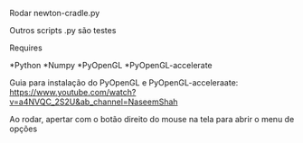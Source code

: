 Rodar newton-cradle.py

Outros scripts .py são testes

Requires

*Python
*Numpy
*PyOpenGL
*PyOpenGL-accelerate

Guia para instalação do PyOpenGL e PyOpenGL-acceleraate: https://www.youtube.com/watch?v=a4NVQC_2S2U&ab_channel=NaseemShah

Ao rodar, apertar com o botão direito do mouse na tela para abrir o menu de opções